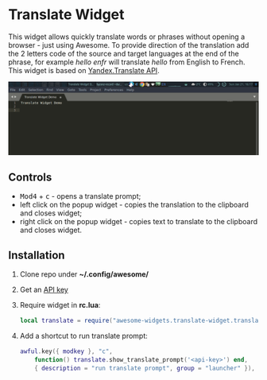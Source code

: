# Translate Widget

This widget allows quickly translate words or phrases without opening a browser - just using Awesome. To provide direction of the translation add the 2 letters code of the source and target languages at the end of the phrase, for example _hello enfr_ will translate _hello_ from English to French. This widget is based on [Yandex.Translate API](https://tech.yandex.com/translate/).

![demo](./demo.gif)

## Controls

 - <kbd>Mod4</kbd> + <kbd>c</kbd> - opens a translate prompt;
 - left click on the popup widget - copies the translation to the clipboard and closes widget;
 - right click on the popup widget - copies text to translate to the clipboard and closes widget.

## Installation

1. Clone repo under **~/.config/awesome/**
1. Get an [API key](https://translate.yandex.com/developers/keys)
1. Require widget in **rc.lua**:

    ```lua
    local translate = require("awesome-widgets.translate-widget.translate")
    ```

1. Add a shortcut to run translate prompt:

    ```lua
    awful.key({ modkey }, "c", 
        function() translate.show_translate_prompt('<api-key>') end, 
        { description = "run translate prompt", group = "launcher" }),
    ```

